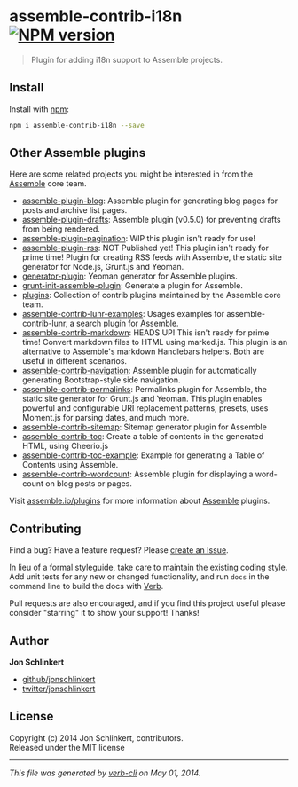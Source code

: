 # assemble-contrib-i18n [![NPM version](https://badge.fury.io/js/assemble-contrib-i18n.png)](http://badge.fury.io/js/assemble-contrib-i18n)

> Plugin for adding i18n support to Assemble projects.

## Install
Install with [npm](npmjs.org):

```bash
npm i assemble-contrib-i18n --save
```


## Other Assemble plugins
Here are some related projects you might be interested in from the [Assemble](http://assemble.io) core team.

+ [assemble-plugin-blog](https://api.github.com/repos/assemble/assemble-plugin-blog): Assemble plugin for generating blog pages for posts and archive list pages. 
+ [assemble-plugin-drafts](https://api.github.com/repos/assemble/assemble-plugin-drafts): Assemble plugin (v0.5.0) for preventing drafts from being rendered. 
+ [assemble-plugin-pagination](https://api.github.com/repos/assemble/assemble-plugin-pagination): WIP this plugin isn't ready for use! 
+ [assemble-plugin-rss](https://api.github.com/repos/assemble/assemble-plugin-rss): NOT Published yet! This plugin isn't ready for prime time! Plugin for creating RSS feeds with Assemble, the static site generator for Node.js, Grunt.js and Yeoman.  
+ [generator-plugin](https://api.github.com/repos/assemble/generator-plugin): Yeoman generator for Assemble plugins.  
+ [grunt-init-assemble-plugin](https://api.github.com/repos/assemble/grunt-init-assemble-plugin): Generate a plugin for Assemble. 
+ [plugins](https://api.github.com/repos/assemble/plugins): Collection of contrib plugins maintained by the Assemble core team. 
+ [assemble-contrib-lunr-examples](https://api.github.com/repos/assemble/assemble-contrib-lunr-examples): Usages examples for assemble-contrib-lunr, a search plugin for Assemble. 
+ [assemble-contrib-markdown](https://api.github.com/repos/assemble/assemble-contrib-markdown): HEADS UP! This isn't ready for prime time! Convert markdown files to HTML using marked.js. This plugin is an alternative to Assemble's markdown Handlebars helpers. Both are useful in different scenarios. 
+ [assemble-contrib-navigation](https://api.github.com/repos/assemble/assemble-contrib-navigation): Assemble plugin for automatically generating Bootstrap-style side navigation.  
+ [assemble-contrib-permalinks](https://api.github.com/repos/assemble/assemble-contrib-permalinks): Permalinks plugin for Assemble, the static site generator for Grunt.js and Yeoman. This plugin enables powerful and configurable URI replacement patterns, presets, uses Moment.js for parsing dates, and much more. 
+ [assemble-contrib-sitemap](https://api.github.com/repos/assemble/assemble-contrib-sitemap): Sitemap generator plugin for Assemble 
+ [assemble-contrib-toc](https://api.github.com/repos/assemble/assemble-contrib-toc): Create a table of contents in the generated HTML, using Cheerio.js 
+ [assemble-contrib-toc-example](https://api.github.com/repos/assemble/assemble-contrib-toc-example): Example for generating a Table of Contents using Assemble. 
+ [assemble-contrib-wordcount](https://api.github.com/repos/assemble/assemble-contrib-wordcount): Assemble plugin for displaying a word-count on blog posts or pages. 

Visit [assemble.io/plugins](http:/assemble.io/plugins/) for more information about [Assemble](http:/assemble.io/) plugins.


## Contributing
Find a bug? Have a feature request? Please [create an Issue](https://github.com/assemble/assemble-contrib-i18n/issues).

In lieu of a formal styleguide, take care to maintain the existing coding style. Add unit tests for any new or changed functionality,
and run `docs` in the command line to build the docs with [Verb](https://github.com/assemble/verb).

Pull requests are also encouraged, and if you find this project useful please consider "starring" it to show your support! Thanks!

## Author

**Jon Schlinkert**

+ [github/jonschlinkert](https://github.com/jonschlinkert)
+ [twitter/jonschlinkert](http://twitter.com/jonschlinkert)

## License
Copyright (c) 2014 Jon Schlinkert, contributors.  
Released under the MIT license

***

_This file was generated by [verb-cli](https://github.com/assemble/verb-cli) on May 01, 2014._
